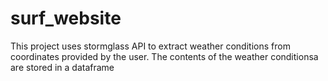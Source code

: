 # surf_website
This project uses stormglass API to extract weather conditions from coordinates provided by the user.
The contents of the weather conditionsa are stored in a dataframe
